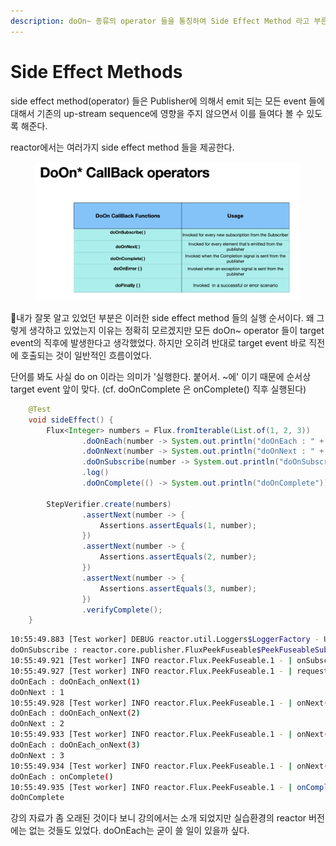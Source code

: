 ```yaml
---
description: doOn~ 종류의 operator 들을 통칭하여 Side Effect Method 라고 부른다. 이를 알아본다.
---
```


# Side Effect Methods

side effect method(operator) 들은 Publisher에 의해서 emit 되는 모든 event 들에 대해서 기존의 up-stream sequence에 영향을 주지 않으면서 이를 들여다 볼 수 있도록 해준다.

reactor에서는 여러가지 side effect method 들을 제공한다.

<figure><img src="../../.gitbook/assets/image (22).png" alt=""><figcaption></figcaption></figure>

내가 잘못 알고 있었던 부분은 이러한 side effect method 들의 실행 순서이다. 왜 그렇게 생각하고 있었는지 이유는 정확히 모르겠지만 모든 doOn\~ operator 들이 target event의 직후에 발생한다고 생각했었다. 하지만 오히려 반대로 target event 바로 직전에 호출되는 것이 일반적인 흐름이었다.

단어를 봐도 사실 do on 이라는 의미가 '실행한다. 붙어서. \~에' 이기 때문에 순서상 target event 앞이 맞다. (cf. doOnComplete 은 onComplete() 직후 실행된다)

```java
    @Test
    void sideEffect() {
        Flux<Integer> numbers = Flux.fromIterable(List.of(1, 2, 3))
                .doOnEach(number -> System.out.println("doOnEach : " + number))
                .doOnNext(number -> System.out.println("doOnNext : " + number))
                .doOnSubscribe(number -> System.out.println("doOnSubscribe : " + number))
                .log()
                .doOnComplete(() -> System.out.println("doOnComplete"));

        StepVerifier.create(numbers)
                .assertNext(number -> {
                    Assertions.assertEquals(1, number);
                })
                .assertNext(number -> {
                    Assertions.assertEquals(2, number);
                })
                .assertNext(number -> {
                    Assertions.assertEquals(3, number);
                })
                .verifyComplete();
    }
```

```bash
10:55:49.883 [Test worker] DEBUG reactor.util.Loggers$LoggerFactory - Using Slf4j logging framework
doOnSubscribe : reactor.core.publisher.FluxPeekFuseable$PeekFuseableSubscriber@2b5f4d54
10:55:49.921 [Test worker] INFO reactor.Flux.PeekFuseable.1 - | onSubscribe([Fuseable] FluxPeekFuseable.PeekFuseableSubscriber)
10:55:49.927 [Test worker] INFO reactor.Flux.PeekFuseable.1 - | request(unbounded)
doOnEach : doOnEach_onNext(1)
doOnNext : 1
10:55:49.928 [Test worker] INFO reactor.Flux.PeekFuseable.1 - | onNext(1)
doOnEach : doOnEach_onNext(2)
doOnNext : 2
10:55:49.933 [Test worker] INFO reactor.Flux.PeekFuseable.1 - | onNext(2)
doOnEach : doOnEach_onNext(3)
doOnNext : 3
10:55:49.934 [Test worker] INFO reactor.Flux.PeekFuseable.1 - | onNext(3)
doOnEach : onComplete()
10:55:49.935 [Test worker] INFO reactor.Flux.PeekFuseable.1 - | onComplete()
doOnComplete

```

강의 자료가 좀 오래된 것이다 보니 강의에서는 소개 되었지만 실습환경의 reactor 버전에는 없는 것들도 있었다. doOnEach는 굳이 쓸 일이 있을까 싶다.
